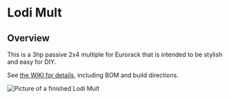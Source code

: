 # Lodi Mult
## Overview
This is a 3hp passive 2x4 multiple for Eurorack that is intended to be stylish and easy for DIY. 

See [the WIKI for details](https://github.com/NorthCoastModularCollective/Mult/wiki), including BOM and build directions.


![Picture of a finished Lodi Mult](https://github.com/NorthCoastModularCollective/Mult/blob/master/AmultInTheHand.png)

